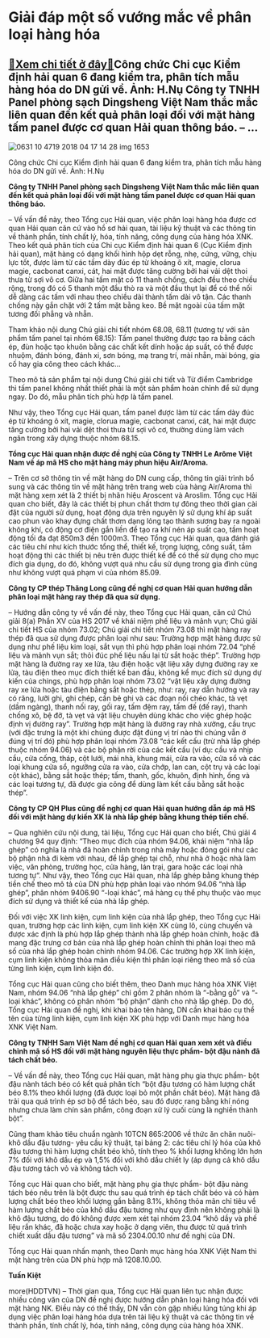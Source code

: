 Giải đáp một số vướng mắc về phân loại hàng hóa
===============================================

[:gift:Xem chi tiết ở đây:gift:](https://hddtvn.com/giai-dap-mot-so-vuong-mac-ve-phan-loai-hang-hoa/)Công chức Chi cục Kiểm định hải quan 6 đang kiểm tra, phân tích mẫu hàng hóa do DN gửi về. Ảnh: H.Nụ Công ty TNHH Panel phòng sạch Dingsheng Việt Nam thắc mắc liên quan đến kết quả phân loại đối với mặt hàng tấm panel được cơ quan Hải quan thông báo. – …
--------------------------------------------------------------------------------------------------------------------------------------------------------------------------------------------------------------------------------------------------------------





![0631 10 4719 2018 04 17 14 28 img 1653](https://hddtvn.com/wp-content/uploads/2021/01/0631_10-4719_2018_04_17_14_28_IMG_1653.jpg "Công chức Chi cục Kiểm định hải quan 6 đang kiểm tra, phân tích mẫu hàng hóa do DN  gửi về. 	Ảnh: H.Nụ")


Công chức Chi cục Kiểm định hải quan 6 đang kiểm tra, phân tích mẫu hàng hóa do DN gửi về. Ảnh: H.Nụ



**Công ty TNHH Panel phòng sạch Dingsheng Việt Nam thắc mắc liên quan đến kết quả phân loại đối với mặt hàng tấm panel được cơ quan Hải quan thông báo.**


– Về vấn đề này, theo Tổng cục Hải quan, việc phân loại hàng hóa được cơ quan Hải quan căn cứ vào hồ sơ hải quan, tài liệu kỹ thuật và các thông tin về thành phần, tính chất lý, hóa, tính năng, công dụng của hàng hóa XNK. Theo kết quả phân tích của Chi cục Kiểm định hải quan 6 (Cục Kiểm định hải quan), mặt hàng có dạng khối hình hộp dẹt rỗng, nhẹ, cứng, vững, chịu lực tốt, được làm từ các tấm dày đúc ép từ khoáng ô xít, magie, clorua magie, cacbonat canxi, cát, hai mặt được tăng cường bởi hai vải dệt thoi thưa từ sợi vô cơ. Giữa hai tấm mặt có 11 thanh chống, cách đều theo chiều rộng, trong đó có 5 thanh một đầu thò ra và một đầu thụt lại để có thể nối dễ dàng các tấm với nhau theo chiều dài thành tấm dài vô tận. Các thanh chống này gắn chặt với 2 tấm mặt bằng keo. Bề mặt ngoài của tấm mặt tương đối phẳng và nhẵn.


Tham khảo nội dung Chú giải chi tiết nhóm 68.08, 68.11 (tương tự với sản phẩm tấm panel tại nhóm 68.15): Tấm panel thường được tạo ra bằng cách ép, đùn hoặc tạo khuôn bằng các chất kết dính hoặc áp suất, có thể được nhuộm, đánh bóng, đánh xi, sơn bóng, mạ trang trí, mài nhẵn, mài bóng, gia cố hay gia công theo cách khác…


Theo mô tả sản phẩm tại nội dung Chú giải chi tiết và Từ điểm Cambridge thì tấm panel không nhất thiết phải là một sản phẩm hoàn chỉnh để sử dụng ngay. Do đó, mẫu phân tích phù hợp là tấm panel.


Như vậy, theo Tổng cục Hải quan, tấm panel được làm từ các tấm dày đúc ép từ khoáng ô xít, magie, clorua magie, cacbonat canxi, cát, hai mặt được tăng cường bởi hai vải dệt thoi thưa từ sợi vô cơ, thường dùng làm vách ngăn trong xây dựng thuộc nhóm 68.15.


**Tổng cục Hải quan nhận được đề nghị của Công ty TNHH Le Arôme Việt Nam về áp mã HS cho mặt hàng máy phun hiệu Air/Aroma.**


– Trên cơ sở thông tin về mặt hàng do DN cung cấp, thông tin giải trình bổ sung và các thông tin về mặt hàng trên trang web của hàng Air/Aroma thì mặt hàng xem xét là 2 thiết bị nhãn hiệu Aroscent và Aroslim. Tổng cục Hải quan cho biết, đây là các thiết bị phun chất thơm tự đông theo thời gian cài đặt của người sử dụng, hoạt động dựa trên nguyên lý sử dụng khí áp suất cao phun vào khay đựng chất thơm dạng lỏng tạo thành sương bay ra ngoài không khí, có động cơ điện gắn liền để tạo ra khí nén áp suất cao, tầm hoạt động tối đa đạt 850m3 đến 1000m3. Theo Tổng cục Hải quan, qua đánh giá các tiêu chí như kích thước tổng thể, thiết kế, trọng lượng, công suất, tầm hoạt động thì các thiết bị nêu trên được thiết kế để có thể sử dụng cho mục đích gia dụng, do đó, không vượt quá nhu cầu sử dụng trong gia đình cũng như không vượt quá phạm vi của nhóm 85.09.


**Công ty CP thép Thăng Long cũng đề nghị cơ quan Hải quan hướng dẫn phân loại mặt hàng ray thép đã qua sử dụng.**


– Hướng dẫn công ty về vấn đề này, theo Tổng cục Hải quan, căn cứ Chú giải 8(a) Phần XV của HS 2017 về khái niệm phế liệu và mảnh vụn; Chú giải chi tiết HS của nhóm 73.02; Chú giải chi tiết nhóm 73.08 thì mặt hàng ray thép đã qua sử dụng được phân loại như sau: Trường hợp mặt hàng được sử dụng như phế liệu kim loại, sắt vụn thì phù hợp phân loại nhóm 72.04 “phế liệu và mảnh vụn sắt; thỏi đúc phế liệu nấu lại từ sắt hoặc thép”. Trường hợp mặt hàng là đường ray xe lửa, tàu điện hoặc vật liệu xây dựng đường ray xe lửa, tàu điện theo mục đích thiết kế ban đầu, không kể mục đích sử dụng dự kiến của chings, phù hợp phân loại nhóm 73.02 “vật liệu xây dựng đường ray xe lửa hoặc tàu điện bằng sắt hoặc thép, như: ray, ray dẫn hướng và ray có răng, lưỡi ghi, ghi chép, cần bẻ ghi và các đoạn nối chéo khác, tà vẹt (dầm ngàng), thanh nối ray, gối ray, tấm đệm ray, tấm đế (đế ray), thanh chống xô, bệ đỡ, tà vẹt và vật liệu chuyên dùng khác cho việc ghép hoặc định vị đường ray”. Trường hợp mặt hàng là đường ray nhà xưởng, cầu trục (với đặc trưng là một khi chúng được đặt đúng vị trí nào thì chúng vẫn ở đúng vị trí đó) phù hợp phân loại nhóm 73.08 “các kết cấu (trừ nhà lắp ghép thuộc nhóm 94.06) và các bộ phận rời của các kết cấu (ví dụ: cầu và nhịp cầu, cửa cống, tháp, cột lưới, mái nhà, khung mái, cửa ra vào, cửa sổ và các loại khung cửa sổ, ngưỡng cửa ra vào, cửa chớp, lan can, cột trụ và các loại cột khác), bằng sắt hoặc thép; tấm, thanh, gốc, khuôn, định hình, ống và các loại tương tự, đã được gia công để dùng làm kết cấu bằng sắt hoặc thép”.


**Công ty CP QH Plus cũng đề nghị cơ quan Hải quan hướng dẫn áp mã HS đối với mặt hàng dự kiến XK là nhà lắp ghép bằng khung thép tiền chế.**


– Qua nghiên cứu nội dung, tài liệu, Tổng cục Hải quan cho biết, Chú giải 4 chương 94 quy định: “Theo mục đích của nhóm 94.06, khái niệm “nhà lắp ghép” có nghĩa là nhà đã hoàn chỉnh trong nhà máy hoặc đóng gói như các bộ phận nhà đi kèm với nhau, để lắp ghép tại chỗ, như nhà ở hoặc nhà làm việc, văn phòng, trường học, cửa hàng, lán trại, gara hoặc các loại nhà tương tự”. Như vậy, theo Tổng cục Hải quan, nhà lắp ghép bằng khung thép tiền chế theo mô tả của DN phù hợp phân loại vào nhóm 94.06 “nhà lắp ghép”, phân nhóm 9406.90 “-loại khác”, mã hàng cụ thể phụ thuộc vào mục đích sử dụng và thiết kế của nhà lắp ghép.


Đối với việc XK linh kiện, cụm linh kiện của nhà lắp ghép, theo Tổng cục Hải quan, trường hợp các linh kiện, cụm linh kiện XK cùng lô, cùng chuyến và được xác định là phù hợp lắp ghép thành nhà lắp ghép hoàn chỉnh, hoặc đã mang đặc trưng cơ bản của nhà lắp ghép hoàn chỉnh thì phân loại theo mã số của nhà lắp ghép hoàn chỉnh nhóm 94.06. Các trường hợp XK linh kiện, cụm linh kiện không thỏa mãn điều kiện thì phân loại riêng theo mã số của từng linh kiện, cụm linh kiện đó.


Tổng cục Hải quan cũng cho biết thêm, theo Danh mục hàng hóa XNK Việt Nam, nhóm 94.06 “nhà lắp ghép” chỉ gồm 2 phân nhóm là “-bằng gỗ” và “-loại khác”, không có phân nhóm “bộ phận” dành cho nhà lắp ghép. Do đó, Tổng cục Hải quan đề nghị, khi khai báo tên hàng, DN cần khai báo cụ thể tên của từng linh kiện, cụm linh kiện XK phù hợp với Danh mục hàng hóa XNK Việt Nam.


**Công ty TNHH Sam Việt Nam đề nghị cơ quan Hải quan xem xét và điều chỉnh mã số HS đối với mặt hàng nguyên liệu thực phẩm- bột đậu nành đã tách chất béo.**


– Về vấn đề này, theo Tổng cục Hải quan, mặt hàng phụ gia thực phẩm- bột đậu nành tách béo có kết quả phân tích “bột đậu tương có hàm lượng chất béo 8.1% theo khối lượng (đã được loại bỏ một phần chất béo). Mặt hàng đã trải qua quá trình ép sơ bộ để tách béo, sau đó được rang bằng khí nóng nhưng chưa làm chín sản phẩm, công đoạn xử lý cuối cùng là nghiền thành bột”.


Cũng tham khảo tiêu chuẩn ngành 10TCN 865:2006 về thức ăn chăn nuôi- khô dầu đậu tương- yêu cầu kỹ thuật, tại bảng 2: các tiêu chí lý hóa của khô đậu tương thì hàm lượng chất béo khô, tính theo % khối lượng không lớn hơn 7% đối với khô dầu ép và 1,5% đối với khô dầu chiết ly (áp dụng cả khô dầu đậu tương tách vỏ và không tách vỏ).


Tổng cục Hải quan cho biết, mặt hàng phụ gia thực phẩm- bột đậu nàng tách béo nêu trên là bột được thu sau quá trình ép tách chất béo và có hàm lượng chất béo theo khối lượng gần bằng 8.1%, không thỏa mãn chỉ tiêu về hàm lượng chất béo của khô dầu đậu tương như quy định nên không phải là khô đậu tương, do đó không được xem xét tại nhóm 23.04 “khô dầy và phế liệu rắn khác, đã hoặc chưa xay hoặc ở dạng viên, thu được từ quá trình chiết xuất dầu đậu tương” và mã số 2304.00.10 như đề nghị của DN.


Tổng cục Hải quan nhấn mạnh, theo Danh mục hàng hóa XNK Việt Nam thì mặt hàng trên của DN phù hợp mã 1208.10.00.




**Tuấn Kiệt**



more(HDDTVN) – Thời gian qua, Tổng cục Hải quan liên tục nhận được nhiều công văn của DN đề nghị được hướng dẫn phân loại hàng hóa đối với mặt hàng NK. Điều này có thể thấy, DN vẫn còn gặp nhiều lúng túng khi áp dụng việc phân loại hàng hóa dựa trên tài liệu kỹ thuật và các thông tin về thành phần, tính chất lý, hóa, tính năng, công dụng của hàng hóa XNK.


